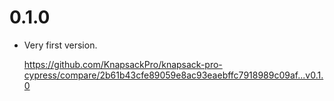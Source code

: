 # 0.1.0

* Very first version.

    https://github.com/KnapsackPro/knapsack-pro-cypress/compare/2b61b43cfe89059e8ac93eaebffc7918989c09af...v0.1.0
